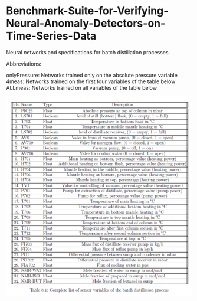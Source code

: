 # Benchmark-Suite-for-Verifying-Neural-Anomaly-Detectors-on-Time-Series-Data
Neural networks and specifications for batch distillation processes

Abbreviations:

onlyPressure: Networks trained only on the absolute pressure variable <br>
4meas: Networks trained on the first four variables of the table below <br>
ALLmeas: Networks trained on all variables of the table below <br>

![plot](./images/Variables.png)

